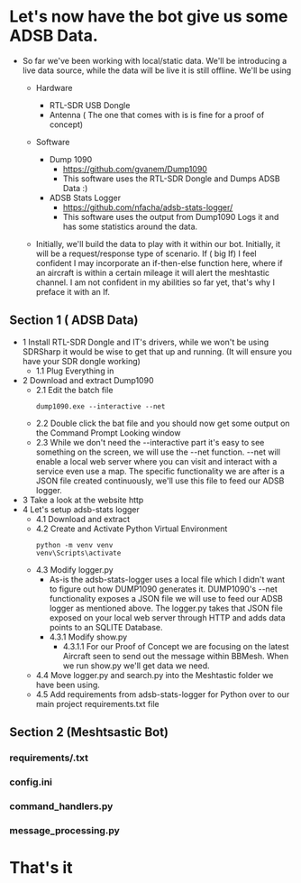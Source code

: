 
# Let's now have the bot give us some ADSB Data. 
- So far we've been working with local/static data. We'll be introducing a live data source, while the data will be live it is still offline. We'll be using
  - Hardware
    - RTL-SDR USB Dongle
    - Antenna ( The one that comes with is is fine for a proof of concept)
  - Software
    - Dump 1090
      - https://github.com/gvanem/Dump1090
      - This software uses the RTL-SDR Dongle and Dumps ADSB Data :)     
    - ADSB Stats Logger
      - https://github.com/nfacha/adsb-stats-logger/
      - This software uses the output from Dump1090 Logs it and has some statistics around the data.
     
  - Initially, we'll build the data to play with it within our bot.  Initially, it will be a request/response type of scenario. If ( big If) I feel confident I may incorporate an if-then-else function here, where if an aircraft is within a certain mileage it will alert the meshtastic channel. I am not confident in my abilities so far yet, that's why I preface it with an If. 
## Section 1 ( ADSB Data)
- 1 Install RTL-SDR Dongle and IT's drivers, while we won't be using SDRSharp it would be wise to get that up and running. (It will ensure you have your SDR dongle working)
  - 1.1 Plug Everything in 
- 2 Download and extract Dump1090
  - 2.1 Edit the batch file
    ```
    dump1090.exe --interactive --net
    ```
  - 2.2 Double click the bat file and  you should now get some output on the Command Prompt Looking window
  - 2.3 While we don't need the --interactive part it's easy to see something on the screen, we will use the --net function. --net will enable a local web server where you can visit and interact with a service even use a map. The specific functionality we are after is a JSON file created continuously, we'll use this file to feed our ADSB logger.  
- 3 Take a look at the website http
- 4 Let's setup adsb-stats logger
  - 4.1 Download and extract
  - 4.2 Create and Activate Python Virtual Environment
      ```
      python -m venv venv
      venv\Scripts\activate 
      ```
  - 4.3 Modify logger.py
      - As-is the adsb-stats-logger uses a local file which I didn't want to figure out how DUMP1090 generates it. DUMP1090's --net functionality exposes a JSON file we will use to feed our ADSB logger as mentioned above. The logger.py takes that JSON file exposed on your local web server through HTTP and adds data points to an SQLITE Database. 
    - 4.3.1 Modify show.py
      - 4.3.1.1 For our Proof of Concept we are focusing on the latest Aircraft seen to send out the message within BBMesh. When we run show.py we'll get data we need. 
  - 4.4 Move logger.py and search.py into the Meshtastic folder we have been using.
  - 4.5 Add requirements from adsb-stats-logger for Python over to our main project requirements.txt file



## Section 2 (Meshtsastic Bot)



### requirements/.txt

### config.ini

  
### command_handlers.py

### message_processing.py

# That's it


